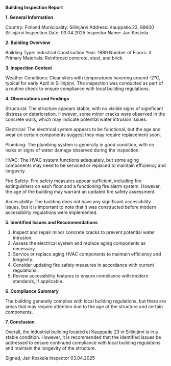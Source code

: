  **Building Inspection Report**

**1. General Information**

Country: Finland
Municipality: Siilinjärvi
Address: Kauppatie 23, 89600 Siilinjärvi
Inspection Date: 03.04.2025
Inspector Name: Jari Koskela

**2. Building Overview**

Building Type: Industrial
Construction Year: 1989
Number of Floors: 3
Primary Materials: Reinforced concrete, steel, and brick

**3. Inspection Context**

Weather Conditions: Clear skies with temperatures hovering around -2°C, typical for early April in Siilinjärvi. The inspection was conducted as part of a routine check to ensure compliance with local building regulations.

**4. Observations and Findings**

Structural: The structure appears stable, with no visible signs of significant distress or deterioration. However, some minor cracks were observed in the concrete walls, which may indicate potential water intrusion issues.

Electrical: The electrical system appears to be functional, but the age and wear on certain components suggest they may require replacement soon.

Plumbing: The plumbing system is generally in good condition, with no leaks or signs of water damage observed during the inspection.

HVAC: The HVAC system functions adequately, but some aging components may need to be serviced or replaced to maintain efficiency and longevity.

Fire Safety: Fire safety measures appear sufficient, including fire extinguishers on each floor and a functioning fire alarm system. However, the age of the building may warrant an updated fire safety assessment.

Accessibility: The building does not have any significant accessibility issues, but it is important to note that it was constructed before modern accessibility regulations were implemented.

**5. Identified Issues and Recommendations**

1. Inspect and repair minor concrete cracks to prevent potential water intrusion.
2. Assess the electrical system and replace aging components as necessary.
3. Service or replace aging HVAC components to maintain efficiency and longevity.
4. Consider updating fire safety measures in accordance with current regulations.
5. Review accessibility features to ensure compliance with modern standards, if applicable.

**6. Compliance Summary**

The building generally complies with local building regulations, but there are areas that may require attention due to the age of the structure and certain components.

**7. Conclusion**

Overall, the industrial building located at Kauppatie 23 in Siilinjärvi is in a stable condition. However, it is recommended that the identified issues be addressed to ensure continued compliance with local building regulations and maintain the longevity of the structure.

Signed,
Jari Koskela
Inspector
03.04.2025